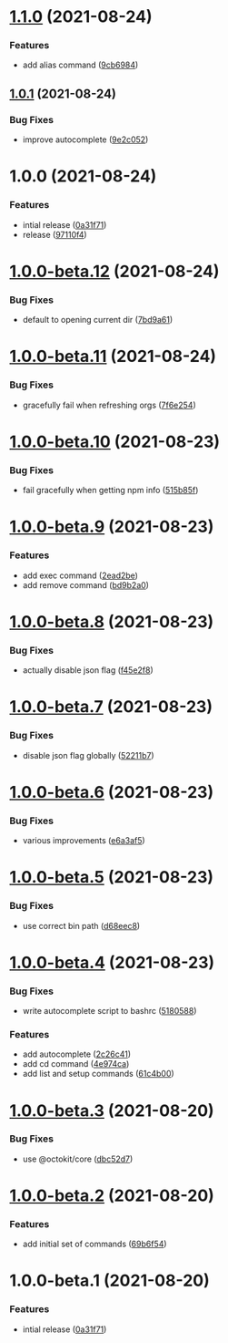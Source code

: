 # [1.1.0](https://github.com/mdonnalley/multiple-package-manager/compare/v1.0.1...v1.1.0) (2021-08-24)


### Features

* add alias command ([9cb6984](https://github.com/mdonnalley/multiple-package-manager/commit/9cb6984c7420e9711d5b86a4be2ca063734b92dc))

## [1.0.1](https://github.com/mdonnalley/multiple-package-manager/compare/v1.0.0...v1.0.1) (2021-08-24)


### Bug Fixes

* improve autocomplete ([9e2c052](https://github.com/mdonnalley/multiple-package-manager/commit/9e2c052524b84e3f75c78343f4b5b6fa87a6e348))

# 1.0.0 (2021-08-24)


### Features

* intial release ([0a31f71](https://github.com/mdonnalley/multiple-package-manager/commit/0a31f7156fd846f8cd5007591a3597fd724812ac))
* release ([97110f4](https://github.com/mdonnalley/multiple-package-manager/commit/97110f4f9b30968e64260639e4a886aaa871f7f0))

# [1.0.0-beta.12](https://github.com/mdonnalley/multiple-package-manager/compare/v1.0.0-beta.11...v1.0.0-beta.12) (2021-08-24)


### Bug Fixes

* default to opening current dir ([7bd9a61](https://github.com/mdonnalley/multiple-package-manager/commit/7bd9a6109af1530ac4e7ccd06e6752206d310262))

# [1.0.0-beta.11](https://github.com/mdonnalley/multiple-package-manager/compare/v1.0.0-beta.10...v1.0.0-beta.11) (2021-08-24)


### Bug Fixes

* gracefully fail when refreshing orgs ([7f6e254](https://github.com/mdonnalley/multiple-package-manager/commit/7f6e2549208572fcb72bc88311136c701551c764))

# [1.0.0-beta.10](https://github.com/mdonnalley/multiple-package-manager/compare/v1.0.0-beta.9...v1.0.0-beta.10) (2021-08-23)


### Bug Fixes

* fail gracefully when getting npm info ([515b85f](https://github.com/mdonnalley/multiple-package-manager/commit/515b85f518da47feba6d4cb2b3bbd0f271c731c1))

# [1.0.0-beta.9](https://github.com/mdonnalley/multiple-package-manager/compare/v1.0.0-beta.8...v1.0.0-beta.9) (2021-08-23)


### Features

* add exec command ([2ead2be](https://github.com/mdonnalley/multiple-package-manager/commit/2ead2be5a4304c90c403cdd7ca1304d95835aafc))
* add remove command ([bd9b2a0](https://github.com/mdonnalley/multiple-package-manager/commit/bd9b2a050c28bafc7c623faed7d564c8d1b26809))

# [1.0.0-beta.8](https://github.com/mdonnalley/multiple-package-manager/compare/v1.0.0-beta.7...v1.0.0-beta.8) (2021-08-23)


### Bug Fixes

* actually disable json flag ([f45e2f8](https://github.com/mdonnalley/multiple-package-manager/commit/f45e2f805be92357b13b901d44f61f65a83fee03))

# [1.0.0-beta.7](https://github.com/mdonnalley/multiple-package-manager/compare/v1.0.0-beta.6...v1.0.0-beta.7) (2021-08-23)


### Bug Fixes

* disable json flag globally ([52211b7](https://github.com/mdonnalley/multiple-package-manager/commit/52211b7976f19672fc3c688fab7dc7a39da185a3))

# [1.0.0-beta.6](https://github.com/mdonnalley/multiple-package-manager/compare/v1.0.0-beta.5...v1.0.0-beta.6) (2021-08-23)


### Bug Fixes

* various improvements ([e6a3af5](https://github.com/mdonnalley/multiple-package-manager/commit/e6a3af5c12db9065f97fcd775341a04afd78573b))

# [1.0.0-beta.5](https://github.com/mdonnalley/multiple-package-manager/compare/v1.0.0-beta.4...v1.0.0-beta.5) (2021-08-23)


### Bug Fixes

* use correct bin path ([d68eec8](https://github.com/mdonnalley/multiple-package-manager/commit/d68eec80014f00dbae8aec5fc562ae59008ec0ed))

# [1.0.0-beta.4](https://github.com/mdonnalley/multiple-package-manager/compare/v1.0.0-beta.3...v1.0.0-beta.4) (2021-08-23)


### Bug Fixes

* write autocomplete script to bashrc ([5180588](https://github.com/mdonnalley/multiple-package-manager/commit/5180588a88bb331f3eaf7a213381f53b4efceafc))


### Features

* add autocomplete ([2c26c41](https://github.com/mdonnalley/multiple-package-manager/commit/2c26c411b35db66ebdedad1dac443c1eebf200fe))
* add cd command ([4e974ca](https://github.com/mdonnalley/multiple-package-manager/commit/4e974ca2ab3b0e7e30086482746763949a68a38d))
* add list and setup commands ([61c4b00](https://github.com/mdonnalley/multiple-package-manager/commit/61c4b009a0134a037952488d94d0042874d5e78e))

# [1.0.0-beta.3](https://github.com/mdonnalley/multiple-package-manager/compare/v1.0.0-beta.2...v1.0.0-beta.3) (2021-08-20)

### Bug Fixes

- use @octokit/core ([dbc52d7](https://github.com/mdonnalley/multiple-package-manager/commit/dbc52d733881e8758884c7ad4efea58bcff9a1b4))

# [1.0.0-beta.2](https://github.com/mdonnalley/multiple-package-manager/compare/v1.0.0-beta.1...v1.0.0-beta.2) (2021-08-20)

### Features

- add initial set of commands ([69b6f54](https://github.com/mdonnalley/multiple-package-manager/commit/69b6f5496952bc71ce43def76ff2b425077d9c13))

# 1.0.0-beta.1 (2021-08-20)

### Features

- intial release ([0a31f71](https://github.com/mdonnalley/multiple-package-manager/commit/0a31f7156fd846f8cd5007591a3597fd724812ac))
